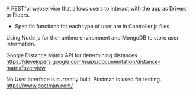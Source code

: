 
A RESTful webservice that allows users to interact with the app as Drivers or Riders.
  - Specific functions for each type of user are in Controller.js files

Using Node.js for the runtime environment and MongoDB to store user information.

Google Distance Matrix API for determining distances 
https://developers.google.com/maps/documentation/distance-matrix/overview

No User Interface is currently built, Postman is used for testing.
https://www.postman.com/
